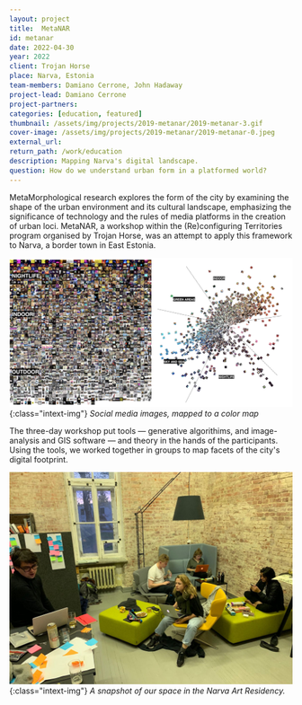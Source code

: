```yaml
---
layout: project
title:  MetaNAR
id: metanar
date: 2022-04-30
year: 2022
client: Trojan Horse
place: Narva, Estonia
team-members: Damiano Cerrone, John Hadaway
project-lead: Damiano Cerrone
project-partners:
categories: [education, featured]
thumbnail: /assets/img/projects/2019-metanar/2019-metanar-3.gif
cover-image: /assets/img/projects/2019-metanar/2019-metanar-0.jpeg
external_url:
return_path: /work/education
description: Mapping Narva's digital landscape. 
question: How do we understand urban form in a platformed world?
---
```


MetaMorphological research explores the form of the city by examining the shape of the urban environment and its cultural landscape, emphasizing the significance of technology and the rules of media platforms in the creation of urban loci. MetaNAR, a workshop within the (Re)configuring Territories program organised by Trojan Horse, was an attempt to apply this framework to Narva, a border town in East Estonia.

![SPIN-Unit-2022-shrinkingcities-2](/assets/img/projects/2019-metanar/2019-metanar-1.png){:class="intext-img"}
*Social media images, mapped to a color map*

The three-day workshop put tools — generative algorithims, and image-analysis and GIS software — and theory in the hands of the participants. Using the tools, we worked together in groups to map facets of the city's digital footprint.


![SPIN-Unit-2022-shrinkingcities-1](/assets/img/projects/2019-metanar/2019-metanar-2.jpeg){:class="intext-img"}
*A snapshot of our space in the Narva Art Residency.*







